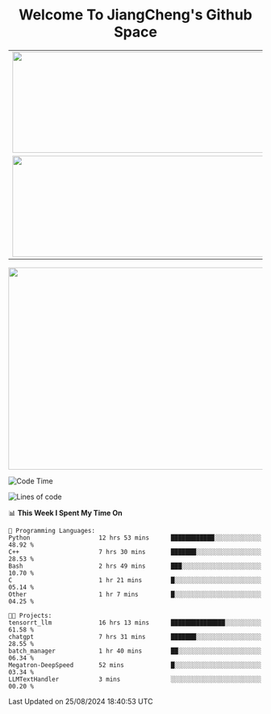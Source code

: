 <h1 align="center">Welcome To JiangCheng's Github Space</h1>

<table align="center" frame="void" rules="none" >
  <tr>
    <td>
      <div align="center"> <img height="200px" width="500px"  src="https://github-readme-stats.vercel.app/api?username=thisjiang&hide_title=true&hide_border=true&layout=compact&show_icons=trueline_height=21&text_color=000&icon_color=000&bg_color=0,ea6161,ffc64d,fffc4d,52fa5a&theme=graywhite" /> </div>
    </td>
    <td>
      <div align="center"> <img height="200px" width="500px" src="https://github-readme-stats.vercel.app/api/top-langs/?username=thisjiang&hide_title=true&hide_border=true&layout=compact&langs_count=6&text_color=000&icon_color=fff&bg_color=0,52fa5a,4dfcff,c64dff&theme=graywhite" /> </div>
    </td>
  </tr>
  <tr>
    <td>
      <div align="center"> <img height="200px" width="500px" src="https://github-readme-streak-stats.herokuapp.com/?user=thisjiang&hide_title=true&hide_border=true&layout=compact&langs_count=6" /> </div>
    </td>
    <td>
      <div align="center"> 
      <a href="https://github.com/" target="_blank"><img style="margin: 10px" src="https://profilinator.rishav.dev/skills-assets/git-scm-icon.svg" alt="Git" height="50" /></a>  
      <a href="https://www.linux.org/" target="_blank"><img style="margin: 10px" src="https://profilinator.rishav.dev/skills-assets/linux-original.svg" alt="Linux" height="50" /></a>  
      <a href="https://www.gnu.org/software/bash/" target="_blank"><img style="margin: 10px" src="https://profilinator.rishav.dev/skills-assets/gnu_bash-icon.svg" alt="Bash" height="50" /></a>  
      </div>
    </td>
  </tr>
</table>

<div align="center"> <img height="400px" width="1000px" src="https://github-readme-activity-graph.cyclic.app/graph?username=thisjiang&theme=react&hide_title=true&hide_border=true&layout=compact&langs_count=6" /> </div></td>

<!--START_SECTION:waka-->
![Code Time](http://img.shields.io/badge/Code%20Time-1%2C667%20hrs%2055%20mins-blue)

![Lines of code](https://img.shields.io/badge/From%20Hello%20World%20I%27ve%20Written-218.2%20thousand%20lines%20of%20code-blue)

📊 **This Week I Spent My Time On** 

```text
💬 Programming Languages: 
Python                   12 hrs 53 mins      ████████████░░░░░░░░░░░░░   48.92 % 
C++                      7 hrs 30 mins       ███████░░░░░░░░░░░░░░░░░░   28.53 % 
Bash                     2 hrs 49 mins       ███░░░░░░░░░░░░░░░░░░░░░░   10.70 % 
C                        1 hr 21 mins        █░░░░░░░░░░░░░░░░░░░░░░░░   05.14 % 
Other                    1 hr 7 mins         █░░░░░░░░░░░░░░░░░░░░░░░░   04.25 % 

🐱‍💻 Projects: 
tensorrt_llm             16 hrs 13 mins      ███████████████░░░░░░░░░░   61.58 % 
chatgpt                  7 hrs 31 mins       ███████░░░░░░░░░░░░░░░░░░   28.55 % 
batch_manager            1 hr 40 mins        ██░░░░░░░░░░░░░░░░░░░░░░░   06.34 % 
Megatron-DeepSpeed       52 mins             █░░░░░░░░░░░░░░░░░░░░░░░░   03.34 % 
LLMTextHandler           3 mins              ░░░░░░░░░░░░░░░░░░░░░░░░░   00.20 % 
```


 Last Updated on 25/08/2024 18:40:53 UTC
<!--END_SECTION:waka-->
